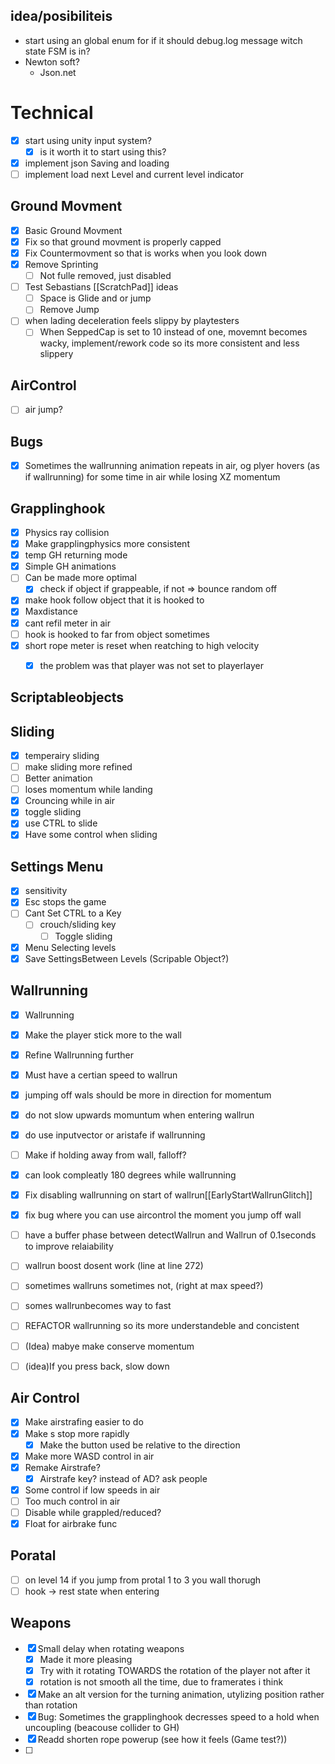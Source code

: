 ## idea/posibiliteis
- start using an global enum for if it should debug.log message witch state FSM is in?
- Newton soft?
	- Json.net

# Technical
- [x] start using unity input system?
	- [x] is it worth it to start using this?
- [x] implement json Saving and loading
- [ ] implement load next Level and current level indicator

## Ground Movment
- [x] Basic Ground Movment
- [x] Fix so that ground movment is properly capped
- [x] Fix Countermovment so that is works when you look down
- [x] Remove Sprinting
	- [ ] Not fulle removed, just disabled
- [ ] Test Sebastians [[ScratchPad]] ideas
	- [ ] Space is Glide and or jump
	- [ ] Remove Jump
- [ ] when lading deceleration feels slippy by playtesters
	- [ ] When SeppedCap is set to 10 instead of one, movemnt becomes wacky, implement/rework code so its more consistent and less slippery

## AirControl
- [ ] air jump?

## Bugs
- [x] Sometimes the wallrunning animation repeats in air, og plyer hovers (as if wallrunning) for some time in air while losing XZ momentum

## Grapplinghook
- [x] Physics ray collision
- [x] Make grapplingphysics more consistent
- [x] temp GH returning mode
- [x] Simple GH animations
- [ ] Can be made more optimal
	- [x] check if object if grappeable, if not => bounce random off
- [x] make hook follow object that it is hooked to
- [x] Maxdistance
- [x] cant refil meter in air
- [ ] hook is hooked to far from object sometimes
- [x] short rope meter is reset when reatching to high velocity
	- [x] the problem was that player was not set to playerlayer


## Scriptableobjects

## Sliding
- [x] temperairy sliding
- [ ] make sliding more refined
- [ ] Better animation
- [ ] loses momentum while landing
- [x] Crouncing while in air
- [x] toggle sliding
- [x] use CTRL to slide
- [x] Have some control when sliding

## Settings Menu
- [x] sensitivity
- [x] Esc stops the game
- [ ] Cant Set CTRL to a Key
	- [ ] crouch/sliding key
		- [ ] Toggle sliding
- [x] Menu Selecting levels
- [x] Save SettingsBetween Levels (Scripable Object?)

## Wallrunning
- [x] Wallrunning
- [x] Make the player stick more to the wall
- [x] Refine Wallrunning further
- [x] Must have a certian speed to wallrun
- [x] jumping off wals should be more in direction for momentum
- [x] do not slow upwards momuntum when entering wallrun
- [x] do use inputvector or aristafe if wallrunning
- [ ] Make if holding away from wall, falloff?
- [x] can look compleatly 180 degrees while wallrunning
- [x] Fix disabling wallrunning on start of wallrun[[EarlyStartWallrunGlitch]]
- [x] fix bug where you can use aircontrol the moment you jump off wall
- [ ] have a buffer phase between detectWallrun and Wallrun of 0.1seconds to improve relaiability
- [ ] wallrun boost dosent work (line at line 272)
- [ ] sometimes wallruns sometimes not, (right at max speed?)
- [ ] somes wallrunbecomes way to fast
- [ ] REFACTOR wallrunning so its more understandeble and concistent
- [ ] (Idea) mabye make conserve momentum
- [ ] (idea)If you press back, slow down



## Air Control
- [x] Make airstrafing easier to do
- [x] Make s stop more rapidly
	- [x] Make the button used be relative to the direction
- [x] Make more WASD control in air
- [x] Remake Airstrafe?
	- [x] Airstrafe key? instead of AD? ask people
- [x] Some control if low speeds in air
- [ ] Too much control in air
- [ ] Disable while grappled/reduced?
- [x] Float for airbrake func

## Poratal
- [ ] on level 14 if you jump from protal 1 to 3 you wall thorugh
- [ ] hook -> rest state when entering

## Weapons
- [x] Small delay when rotating weapons
	- [x] Made it more pleasing
	- [x] Try with it rotating TOWARDS the rotation of the player not after it
	- [x] rotation is not smooth all the time, due to framerates i think
- [x] Make an alt version for the turning animation, utylizing position rather than rotation
- [x] Bug: Sometimes the grapplinghook decresses speed to a hold when uncoupling (beacouse collider to GH)
- [x] Readd shorten rope powerup (see how it feels (Game test?))
- [ ] 